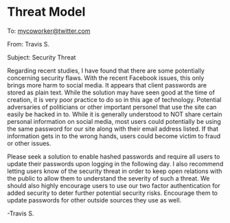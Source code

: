 # Threat Model

To: mycoworker@twitter.com

From: Travis S.

Subject: Security Threat

Regarding recent studies, I have found that there are some potentially concerning security flaws. With the recent Facebook issues, this only brings more harm to social media. It appears that client passwords are stored as plain text. While the solution may have seen good at the time of creation, it is very poor practice to do so in this age of technology. Potential adversaries of politicians or other important personel that use the site can easily be hacked in to. While it is generally understood to NOT share certain personal information on social media, most users could potentially be using the same password for our site along with their email address listed. If that information gets in to the wrong hands, users could become victim to fraud or other issues.

Please seek a solution to enable hashed passwords and require all users to update their passwords upon logging in the following day. I also recommend letting users know of the security threat in order to keep open relations with the public to allow them to understand the severity of such a threat. We should also highly encourage users to use our two factor authentication for added security to deter further potential security risks. Encourage them to update passwords for other outside sources they use as well.


-Travis S.

